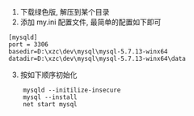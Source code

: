 1. 下载绿色版, 解压到某个目录
2. 添加 my.ini 配置文件, 最简单的配置如下即可
```
[mysqld]
port = 3306
basedir=D:\xzc\dev\mysql\mysql-5.7.13-winx64
datadir=D:\xzc\dev\mysql\mysql-5.7.13-winx64\data
```
3. 按如下顺序初始化
```
	mysqld --initilize-insecure
	mysql --install
	net start mysql
```
